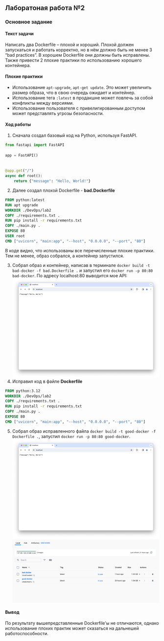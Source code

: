 ## Лаборатоная работа №2

### Основное задание

#### Текст задачи

Написать два Dockerfile – плохой и хороший. Плохой должен запускаться и работать корректно, но в нём должно быть не
менее 3 “bad practices”. В хорошем Dockerfile они должны быть исправлены. Также привести 2 плохие практики по
использованию хорошего контейнера.

#### Плохие практики

- Использование `apt-upgrade`, `apt-get update`. Это может увеличить размер образа, что в свою очередь ожидает и
  контейнер.
- Использование тега `:latest` в продакшне может повлечь за собой конфликты между версиями.
- Использование пользователя с привелигированным доступом может представлять угрозы безопасности.

#### Ход работы

1. Сначала создал базовый код на Python, используя FastAPI.

```python
from fastapi import FastAPI

app = FastAPI()


@app.get("/")
async def root():
    return {"message": "Hello, World!"}
```

2. Далее создал плохой Dockerfile - **bad.Dockerfile**

```dockerfile
FROM python:latest
RUN apt upgrade
WORKDIR ./DevOps/lab2
COPY ./requirements.txt .
RUN pip install -r requirements.txt
COPY ./main.py .
EXPOSE 80
USER root
CMD ["uvicorn", "main:app", "--host", "0.0.0.0", "--port", "80"]
```

В коде видно, что использованы все перечисленные плохие практики. Тем не менее, образ собрался, а контейнер запустился.

3. Собрал образ и контейнер, написав в терминале `docker build -t bad-docker -f bad.Dockerfile .` и запустил
   его `docker run -p 80:80 bad-docker`.
   По адресу localhost:80 выводится мое API:
   ![api.png](static%2Fapi.png)
4. Исправил код в файле **Dockerfile**

```dockerfile
FROM python:3.12
WORKDIR ./DevOps/lab2
COPY ./requirements.txt .
RUN pip install -r requirements.txt
COPY ./main.py .
EXPOSE 80
CMD ["uvicorn", "main:app", "--host", "0.0.0.0", "--port", "80"]
```

5. Собрал образ исправленного файла `docker build -t good-docker -f Dockerfile .`,
   запустил `docker run -p 80:80 good-docker`.
   ![api.png](static%2Fapi.png)
   ![img.png](static%2Fimg.png)

#### Вывод

По результату вышепредставленные Dockerfile'ы не отличаются, однако использование плохих практик может сказаться на
дальнешей работоспособности.